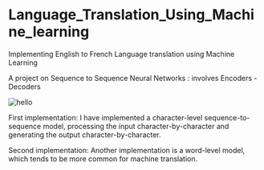 # Language_Translation_Using_Machine_learning
Implementing English to French Language translation using Machine Learning

A project on Sequence to Sequence Neural Networks : involves Encoders - Decoders


![hello](https://user-images.githubusercontent.com/65984649/167022486-6298f099-4292-4d59-92cb-5b6fd526a55f.jpeg)

First implementation: I have implemented a character-level sequence-to-sequence model, processing the input character-by-character and generating the output character-by-character. 

Second implementation: Another implementation is a word-level model, which tends to be more common for machine translation. 
